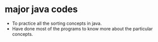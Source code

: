 # major java codes 

* To practice all the sorting concepts in java.
* Have done most of the programs to know more about the particular concepts.
